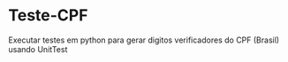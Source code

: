 # Teste-CPF
Executar testes em python para gerar digitos verificadores do CPF (Brasil) usando UnitTest
